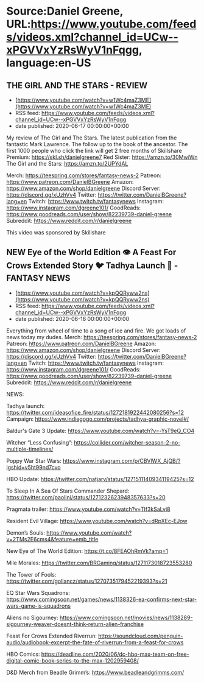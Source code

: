 # Source:Daniel Greene, URL:https://www.youtube.com/feeds/videos.xml?channel_id=UCw--xPGVVxYzRsWyV1nFqgg, language:en-US

## THE GIRL AND THE STARS - REVIEW
 - [https://www.youtube.com/watch?v=w1Wc4maZ3ME](https://www.youtube.com/watch?v=w1Wc4maZ3ME)
 - RSS feed: https://www.youtube.com/feeds/videos.xml?channel_id=UCw--xPGVVxYzRsWyV1nFqgg
 - date published: 2020-06-17 00:00:00+00:00

My review of The Girl and The Stars. The latest publication from the fantastic Mark 
Lawrence. The follow up to the book of the ancestor. 
The first 1000 people who click the link will get 2 free months of Skillshare Premium: https://skl.sh/danielgreene7
Red Sister: https://amzn.to/30MwiWn
The Girl and the Stars: https://amzn.to/2UPYdAL 

Merch: https://teespring.com/stores/fantasy-news-2
Patreon: https://www.patreon.com/DanielBGreene
Amazon: https://www.amazon.com/shop/danielgreene
Discord Server: https://discord.gg/xUzhVv4
Twitter: https://twitter.com/DanielBGreene?lang=en
Twitch: https://www.twitch.tv/fantasynews
Instagram: https://www.instagram.com/dgreene101/
GoodReads: https://www.goodreads.com/user/show/82239739-daniel-greene
Subreddit: https://www.reddit.com/r/danielgreene

This video was sponsored by Skillshare

## NEW Eye of the World Edition 👁️ A Feast For Crows Extended Story 🐦 Tadhya Launch 🔮 - FANTASY NEWS
 - [https://www.youtube.com/watch?v=kpQQRyww2ns](https://www.youtube.com/watch?v=kpQQRyww2ns)
 - RSS feed: https://www.youtube.com/feeds/videos.xml?channel_id=UCw--xPGVVxYzRsWyV1nFqgg
 - date published: 2020-06-16 00:00:00+00:00

Everything from wheel of time to a song of ice and fire. We got loads of news today my dudes. 
Merch: https://teespring.com/stores/fantasy-news-2
Patreon: https://www.patreon.com/DanielBGreene
Amazon: https://www.amazon.com/shop/danielgreene
Discord Server: https://discord.gg/xUzhVv4
Twitter: https://twitter.com/DanielBGreene?lang=en
Twitch: https://www.twitch.tv/fantasynews
Instagram: https://www.instagram.com/dgreene101/
GoodReads: https://www.goodreads.com/user/show/82239739-daniel-greene
Subreddit: https://www.reddit.com/r/danielgreene

NEWS: 

Tadhya launch: https://twitter.com/ideasofice_fire/status/1272181922442080256?s=12
Campaign: https://www.indiegogo.com/projects/tadhya-graphic-novel#/

Baldur's Gate 3 Update: https://www.youtube.com/watch?v=-YsT9eQ_CO4

Witcher “Less Confusing”: https://collider.com/witcher-season-2-no-multiple-timelines/

Poppy War Star Wars: https://www.instagram.com/p/CBVlWX_AjQB/?igshid=v5ht99nd7cvo

HBO Update: https://twitter.com/natjarv/status/1271511140934119425?s=12

To Sleep In A Sea Of Stars Commander Shepard: https://twitter.com/paolini/status/1271232623948357633?s=20

Pragmata trailer: https://www.youtube.com/watch?v=Tlf3kSaLvi8

Resident Evil Village: https://www.youtube.com/watch?v=dRpXEc-EJow

Demon’s Souls: https://www.youtube.com/watch?v=2TMs2E6cms4&feature=emb_title

New Eye of The World Edition: https://t.co/8FEAOhRmVk?amp=1

Mile Morales: https://twitter.com/BRGaming/status/1271173018723553280

The Tower of Fools: https://twitter.com/gollancz/status/1270735179452219393?s=21

EQ Star Wars Squadrons: https://www.comingsoon.net/games/news/1138326-ea-confirms-next-star-wars-game-is-squadrons

Aliens no Sigourney: https://www.comingsoon.net/movies/news/1138289-sigourney-weaver-doesnt-think-return-alien-franchise

Feast For Crows Extended Riverrun: https://soundcloud.com/penguin-audio/audiobook-excerpt-the-fate-of-riverrun-from-a-feast-for-crows

HBO Comics: https://deadline.com/2020/06/dc-hbo-max-team-on-free-digital-comic-book-series-to-the-max-1202959408/

D&D Merch from Beadle Grimm’s: https://www.beadleandgrimms.com/

